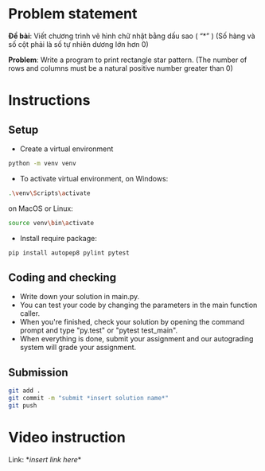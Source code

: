 # Problem statement

**Đề bài**: Viết chương trình vẽ hình chữ nhật bằng dấu sao ( “*” )
(Số hàng và số cột phải là số tự nhiên dương lớn hơn 0)

**Problem**: Write a program to print rectangle star pattern.
(The number of rows and columns must be a natural positive number greater than 0)

# Instructions

## Setup

- Create a virtual environment

```bash
python -m venv venv
```

- To activate virtual environment, on Windows:

```bash
.\venv\Scripts\activate
```

on MacOS or Linux:

```bash
source venv\bin\activate
```

- Install require package:

```bash
pip install autopep8 pylint pytest
```

## Coding and checking

- Write down your solution in main.py.
- You can test your code by changing the parameters in the main function caller.
- When you're finished, check your solution by opening the command prompt and type "py.test" or "pytest test_main".
- When everything is done, submit your assignment and our autograding system will grade your assignment.

## Submission

```bash
git add .
git commit -m "submit *insert solution name*"
git push
```

# Video instruction

Link: \*_insert link here_\*
